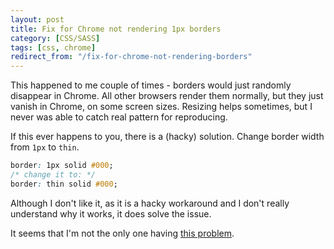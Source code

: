```yaml
---
layout: post
title: Fix for Chrome not rendering 1px borders
category: [CSS/SASS]
tags: [css, chrome]
redirect_from: "/fix-for-chrome-not-rendering-borders"
---
```


This happened to me couple of times - borders would just randomly disappear in Chrome. All other browsers render them normally, but they just vanish in Chrome, on some screen sizes. Resizing helps sometimes, but I never was able to catch real pattern for reproducing.

If this ever happens to you, there is a (hacky) solution.
Change border width from `1px` to `thin`.

```css
border: 1px solid #000;
/* change it to: */
border: thin solid #000;
```

Although I don't like it, as it is a hacky workaround and I don't really understand why it works, it does solve the issue.

It seems that I'm not the only one having [this problem](https://productforums.google.com/forum/#!topic/chrome/r1neUxqo5Gc).
